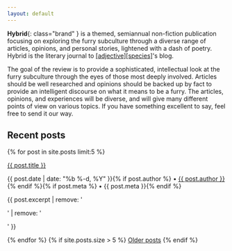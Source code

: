 ```yaml
---
layout: default
---
```


**Hybrid**{: class="brand" } is a themed, semiannual non-fiction publication focusing on exploring the furry subculture through a diverse range of articles, opinions, and personal stories, lightened with a dash of poetry. <span class="brand">Hybrid</span> is the literary journal to [\[adjective\]\[species\]](http://adjectivespecies.com)'s blog.

The goal of the review is to provide a sophisticated, intellectual look at the furry subculture through the eyes of those most deeply involved. Articles should be well researched and opinions should be backed up by fact to provide an intelligent discourse on what it means to be a furry. The articles, opinions, and experiences will be diverse, and will give many different points of view on various topics. If you have something excellent to say, feel free to send it our way.

## Recent posts
{% for post in site.posts limit:5 %}
<div class="post-list">
    <p><a class="post-link" href="{{ post.url }}">{{ post.title }}</a></p>
    <p class="post-meta">{{ post.date | date: "%b %-d, %Y" }}{% if post.author %} &bullet; <a href="/editors#{{ post.author }}">{{ post.author }}</a>{% endif %}{% if post.meta %} &bullet; {{ post.meta }}{% endif %}</p>
    <p>{{ post.excerpt | remove: '<p>' | remove: '</p>' }}</p>
</div>
{% endfor %}
{% if site.posts.size > 5 %}
<a href="/updates">Older posts</a>
{% endif %}
